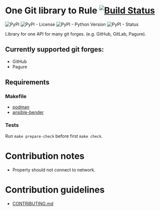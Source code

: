 # One Git library to Rule [![Build Status](https://zuul-ci.org/gated.svg)](https://softwarefactory-project.io/zuul/t/local/builds?project=packit-service/ogr)

![PyPI](https://img.shields.io/pypi/v/ogr.svg)
![PyPI - License](https://img.shields.io/pypi/l/ogr.svg)
![PyPI - Python Version](https://img.shields.io/pypi/pyversions/ogr.svg)
![PyPI - Status](https://img.shields.io/pypi/status/ogr.svg)


Library for one API for many git forges. (e.g. GitHub, GitLab, Pagure).

## Currently supported git forges:

- GitHub
- Pagure


## Requirements

### Makefile

- [podman](https://github.com/containers/libpod)
- [ansible-bender](https://pypi.org/project/ansible-bender)

### Tests

Run `make prepare-check` before first `make check`.


# Contribution notes

- Property should not connect to network.


# Contribution guidelines
*  [CONTRIBUTING.md](/CONTRIBUTING.md)
